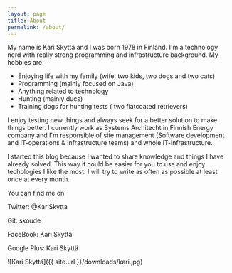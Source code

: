 ```yaml
---
layout: page
title: About
permalink: /about/
---
```


My name is Kari Skyttä and I was born 1978 in Finland. I'm a technology nerd with really strong programming and infrastructure background. 
My hobbies are:

* Enjoying life with my family (wife, two kids, two dogs and two cats)
* Programming (mainly focused on Java)
* Anything related to technology
* Hunting (mainly ducs)
* Training dogs for hunting tests ( two flatcoated retrievers)

I enjoy testing new things and always seek for a better solution to make things better.  I currently work as Systems Architecht in Finnish Energy company and I'm responsible of site management (Software development and IT-operations & infrastructure teams) and whole IT-infrastructure. 

I started this blog because I wanted to share knowledge and things I have already solved. This way it could be easier for you to use and enjoy techologies I like the most.  I will try to write as often as possible at least once at every month.

You can find me on

Twitter: @KariSkytta

Git: skoude

FaceBook: Kari Skyttä

Google Plus: Kari Skyttä

![Kari Skyttä]({{ site.url }}/downloads/kari.jpg)


